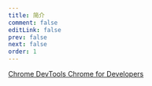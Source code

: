 ```yaml
---
title: 简介
comment: false
editLink: false
prev: false
next: false
order: 1
---
```


[Chrome DevTools  Chrome for Developers](https://developer.chrome.com/docs/devtools?hl=zh-cn)
